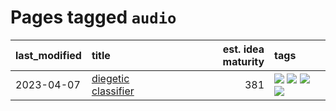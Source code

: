 # Pages tagged `audio`

|last_modified|title|est. idea maturity|tags
|:---|:---|---:|:---|
|2023-04-07|[diegetic classifier](../diegetic-classifier.md)|381|[![](https://img.shields.io/badge/tag-audio-467a7)](../tags/audio.md) [![](https://img.shields.io/badge/tag-classification-bbc42)](../tags/classification.md) [![](https://img.shields.io/badge/tag-experimental-4072a1)](../tags/experimental.md) [![](https://img.shields.io/badge/tag-text2audio-ca4f5a)](../tags/text2audio.md)|